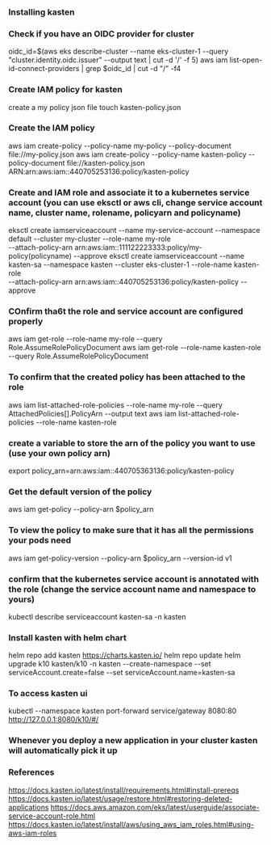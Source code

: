 ### Installing kasten 
### Check if you have an OIDC provider for cluster 
oidc_id=$(aws eks describe-cluster --name eks-cluster-1 --query "cluster.identity.oidc.issuer" --output text | cut -d '/' -f 5)
aws iam list-open-id-connect-providers | grep $oidc_id | cut -d "/" -f4

### Create IAM policy for kasten 
create a my policy json file 
touch kasten-policy.json 

### Create the IAM policy 
aws iam create-policy --policy-name my-policy --policy-document file://my-policy.json
aws iam create-policy --policy-name kasten-policy --policy-document file://kasten-policy.json
ARN:arn:aws:iam::440705253136:policy/kasten-policy



### Create and IAM role and associate it to a kubernetes service account (you can use eksctl or aws cli, change service account name, cluster name, rolename, policyarn and policyname)
eksctl create iamserviceaccount --name my-service-account --namespace default --cluster my-cluster --role-name my-role \
    --attach-policy-arn arn:aws:iam::111122223333:policy/my-policy(policyname) --approve
eksctl create iamserviceaccount --name kasten-sa --namespace kasten --cluster eks-cluster-1 --role-name kasten-role \
    --attach-policy-arn arn:aws:iam::440705253136:policy/kasten-policy --approve

### COnfirm tha6t the role and service account are configured properly 
aws iam get-role --role-name my-role --query Role.AssumeRolePolicyDocument
aws iam get-role --role-name kasten-role --query Role.AssumeRolePolicyDocument

### To confirm that the created policy has been attached to the role
aws iam list-attached-role-policies --role-name my-role --query AttachedPolicies[].PolicyArn --output text
aws iam list-attached-role-policies --role-name kasten-role 

### create a variable to store the arn of the policy you want to use (use your own policy arn)
export policy_arn=arn:aws:iam::440705363136:policy/kasten-policy

### Get the default version of the policy 
aws iam get-policy --policy-arn $policy_arn

### To view the policy to make sure that it has all the permissions your pods need 
aws iam get-policy-version --policy-arn $policy_arn --version-id v1

### confirm that the kubernetes service account is annotated with the role (change the service account name and namespace to yours)
kubectl describe serviceaccount kasten-sa -n kasten

### Install kasten with helm chart 
helm repo add kasten https://charts.kasten.io/
helm repo update 
helm upgrade k10 kasten/k10 -n kasten --create-namespace --set serviceAccount.create=false --set serviceAccount.name=kasten-sa

### To access kasten ui
kubectl --namespace kasten port-forward service/gateway 8080:80
http://127.0.0.1:8080/k10/#/

### Whenever you deploy a new application in your cluster kasten will automatically pick it up 

### References 
https://docs.kasten.io/latest/install/requirements.html#install-prereqs
https://docs.kasten.io/latest/usage/restore.html#restoring-deleted-applications
https://docs.aws.amazon.com/eks/latest/userguide/associate-service-account-role.html
https://docs.kasten.io/latest/install/aws/using_aws_iam_roles.html#using-aws-iam-roles

